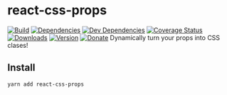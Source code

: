 # react-css-props

[![Build](https://img.shields.io/travis/kutyel/react-css-props/master.svg?style=flat-square)](https://travis-ci.org/kutyel/react-css-props)
[![Dependencies](https://img.shields.io/david/kutyel/react-css-props.svg?style=flat-square)](https://david-dm.org/kutyel/react-css-props)
[![Dev Dependencies](https://img.shields.io/david/dev/kutyel/react-css-props.svg?style=flat-square)](https://david-dm.org/kutyel/react-css-props#info=devDependencies)
[![Coverage Status](https://img.shields.io/coveralls/kutyel/react-css-props/master.svg?style=flat-square)](https://coveralls.io/github/kutyel/react-css-props?branch=master)
[![Downloads](https://img.shields.io/npm/dm/react-css-props.svg?style=flat-square)](https://npmjs.com/packages/react-css-props)
[![Version](https://img.shields.io/npm/v/react-css-props.svg?style=flat-square)](https://npmjs.com/packages/react-css-props)
[![Donate](https://img.shields.io/badge/donate-paypal-blue.svg?style=flat-square)](https://paypal.me/flaviocorpa)
Dynamically turn your props into CSS clases!

## Install

```
yarn add react-css-props
```
